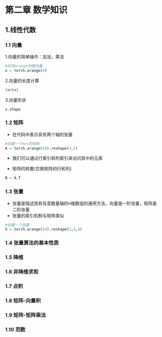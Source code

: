 # 第二章  数学知识

## 1.线性代数

### 1.1 向量
1.向量的简单操作：加法，乘法
```python
#利用arange创建向量
x = torch.arange(4)

```
2.向量的长度计算
```python
len(x)
```
3.向量形状
```python
x.shape
```

### 1.2 矩阵
+ 在代码中表示具有两个轴的张量

```python
#创建一个mxn的矩阵
A = torch.arange(20).reshape(4,5)
```
+ 我们可以通过行索引和列索引来访问其中的元素

+ 矩阵的转置(交换矩阵的行和列)
```python
B = A.T
```

### 1.3 张量
+ 张量是描述具有任意数量轴的n维数组的通用方法，向量是一阶张量，矩阵是二阶张量
+ 张量的索引机制与矩阵类似
```python
#创建一个张量
X = torch.arange(24).reshape(2,3,4)
```
### 1.4 张量算法的基本性质




### 1.5 降维






### 1.6 非降维求和





### 1.7 点积






### 1.8 矩阵-向量积





### 1.9 矩阵-矩阵乘法






### 1.10 范数


















